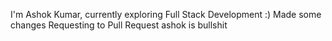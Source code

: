 I'm Ashok Kumar, currently exploring Full Stack Development :)
Made some changes
Requesting to Pull Request
ashok is bullshit